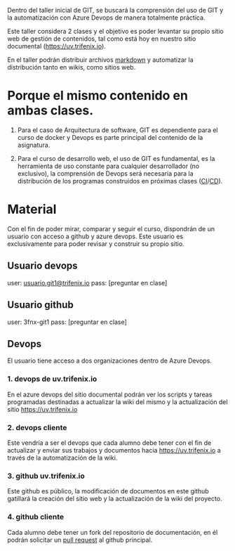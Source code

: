 Dentro del taller inicial de GIT, se buscará la comprensión del uso de GIT y la automatización con Azure Devops de manera totalmente práctica.

Este taller considera 2 clases y el objetivo es poder levantar su propio sitio web de gestión de contenidos, tal como está hoy en nuestro sitio documental (https://uv.trifenix.io).

En el taller podrán distribuir archivos [markdown](https://es.wikipedia.org/wiki/Markdown) y automatizar la distribución tanto en wikis, como sitios web.

# Porque el mismo contenido en ambas clases.

1. Para el caso de Arquitectura de software, GIT es dependiente para el curso de docker y Devops es parte principal del contenido de la asignatura.

2. Para el curso de desarrollo web, el uso de GIT es fundamental, es la herramienta de uso constante para cualquier desarrollador (no exclusivo), la comprensión de Devops será necesaria para la distribución de los programas construidos en próximas clases ([CI](https://en.wikipedia.org/wiki/Continuous_integration)/[CD](https://en.wikipedia.org/wiki/Continuous_delivery)).


# Material

Con el fin de poder mirar, comparar y seguir el curso, dispondrán de un usuario con acceso a github y azure devops. Este usuario es exclusivamente para poder revisar y construir su propio sitio.

## Usuario devops
user:  usuario.git1@trifenix.io
pass: [preguntar en clase]

## Usuario github
user: 3fnx-git1
pass: [preguntar en clase]

## Devops
El usuario tiene acceso a dos organizaciones dentro de Azure Devops.

### 1. devops de uv.trifenix.io
En el azure devops del sitio documental podrán ver los scripts y tareas programadas destinadas a actualizar la wiki del mismo y la actualización del sitio https://uv.trifenix.io

### 2. devops cliente
Este vendría a ser el devops que cada alumno debe tener con el fin de actualizar y enviar sus trabajos y documentos hacia https://uv.trifenix.io a través de la automatización de la wiki.


### 3. github uv.trifenix.io
Este github es público, la modificación de documentos en este github gatillará la creación del sitio web y la actualización de la wiki del proyecto.

### 4. github cliente
Cada alumno debe tener un fork del repositorio de documentación, en él podrán solicitar un [pull request]() al github principal.

























